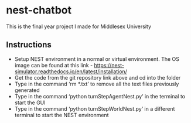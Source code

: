 # nest-chatbot

This is the final year project I made for Middlesex University

## Instructions

*	Setup NEST environment in a normal or virtual environment. The OS image can be found at this link - https://nest-simulator.readthedocs.io/en/latest/installation/
*	Get the code from the git repository link above and cd into the folder
*	Type in the command ‘rm *.txt’ to remove all the text files previously generated 
*	Type in the command ‘python turnStepAgentNest.py’ in the terminal to start the GUI 
*	Type in the command ‘python turnStepWorldNest.py’ in a different terminal to start the NEST environment


